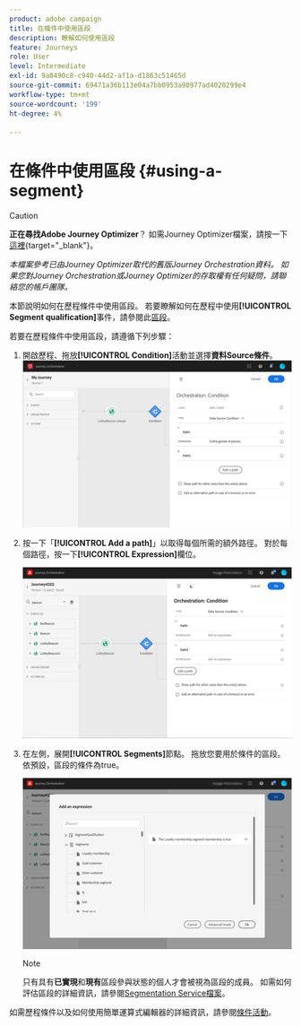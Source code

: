 ```yaml
---
product: adobe campaign
title: 在條件中使用區段
description: 瞭解如何使用區段
feature: Journeys
role: User
level: Intermediate
exl-id: 9a0490c8-c940-44d2-af1a-d1863c51465d
source-git-commit: 69471a36b113e04a7bb0953a90977ad4020299e4
workflow-type: tm+mt
source-wordcount: '199'
ht-degree: 4%

---
```


# 在條件中使用區段 {#using-a-segment}


>[!CAUTION]
>
>**正在尋找Adobe Journey Optimizer**？ 如需Journey Optimizer檔案，請按一下[這裡](https://experienceleague.adobe.com/zh-hant/docs/journey-optimizer/using/ajo-home){target="_blank"}。
>
>
>_本檔案參考已由Journey Optimizer取代的舊版Journey Orchestration資料。 如果您對Journey Orchestration或Journey Optimizer的存取權有任何疑問，請聯絡您的帳戶團隊。_


本節說明如何在歷程條件中使用區段。 若要瞭解如何在歷程中使用&#x200B;**[!UICONTROL Segment qualification]**&#x200B;事件，請參閱此[區段](../building-journeys/segment-qualification-events.md)。

若要在歷程條件中使用區段，請遵循下列步驟：

1. 開啟歷程、拖放&#x200B;**[!UICONTROL Condition]**&#x200B;活動並選擇&#x200B;**資料Source條件**。
   ![](../assets/journey47.png)

1. 按一下「**[!UICONTROL Add a path]**」以取得每個所需的額外路徑。 對於每個路徑，按一下&#x200B;**[!UICONTROL Expression]**&#x200B;欄位。

   ![](../assets/segment3.png)

1. 在左側，展開&#x200B;**[!UICONTROL Segments]**&#x200B;節點。 拖放您要用於條件的區段。 依預設，區段的條件為true。

   ![](../assets/segment4.png)

   >[!NOTE]
   >
   >只有具有&#x200B;**已實現**&#x200B;和&#x200B;**現有**&#x200B;區段參與狀態的個人才會被視為區段的成員。 如需如何評估區段的詳細資訊，請參閱[Segmentation Service檔案](https://experienceleague.adobe.com/docs/experience-platform/segmentation/tutorials/evaluate-a-segment.html?lang=zh-Hant#interpret-segment-results)。

如需歷程條件以及如何使用簡單運算式編輯器的詳細資訊，請參閱[條件活動](../building-journeys/condition-activity.md#about_condition)。
